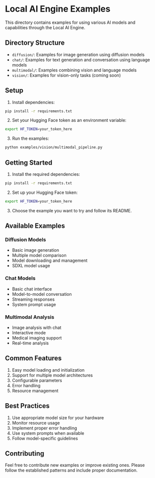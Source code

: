 # Local AI Engine Examples

This directory contains examples for using various AI models and capabilities through the Local AI Engine.

## Directory Structure

- `diffusion/`: Examples for image generation using diffusion models
- `chat/`: Examples for text generation and conversation using language models
- `multimodal/`: Examples combining vision and language models
- `vision/`: Examples for vision-only tasks (coming soon)

## Setup

1. Install dependencies:
```bash
pip install -r requirements.txt
```

2. Set your Hugging Face token as an environment variable:
```bash
export HF_TOKEN=your_token_here
```

3. Run the examples:
```bash
python examples/vision/multimodal_pipeline.py
```

## Getting Started

1. Install the required dependencies:
```bash
pip install -r requirements.txt
```

2. Set up your Hugging Face token:
```bash
export HF_TOKEN=your_token_here
```

3. Choose the example you want to try and follow its README.

## Available Examples

### Diffusion Models
- Basic image generation
- Multiple model comparison
- Model downloading and management
- SDXL model usage

### Chat Models
- Basic chat interface
- Model-to-model conversation
- Streaming responses
- System prompt usage

### Multimodal Analysis
- Image analysis with chat
- Interactive mode
- Medical imaging support
- Real-time analysis

## Common Features

1. Easy model loading and initialization
2. Support for multiple model architectures
3. Configurable parameters
4. Error handling
5. Resource management

## Best Practices

1. Use appropriate model size for your hardware
2. Monitor resource usage
3. Implement proper error handling
4. Use system prompts when available
5. Follow model-specific guidelines

## Contributing

Feel free to contribute new examples or improve existing ones. Please follow the established patterns and include proper documentation. 